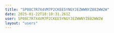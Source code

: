 ```yaml
---
title: "SP08C7R7X4VM7P2CKEE5YNGYJEZWWNYZ882WW2W"
date: 2025-01-22T18:10:31.261Z
user: SP08C7R7X4VM7P2CKEE5YNGYJEZWWNYZ882WW2W
layout: "users"
---
```

    